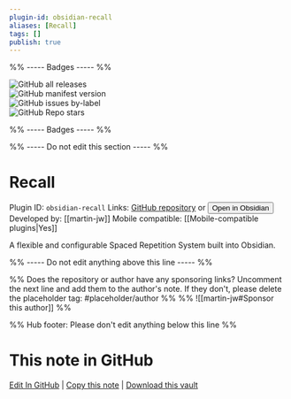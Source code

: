 ```yaml
---
plugin-id: obsidian-recall
aliases: [Recall]
tags: []
publish: true
---
```


%% ----- Badges ----- %%

![GitHub all releases](https://img.shields.io/github/downloads/martin-jw/obsidian-recall/total?color=573E7A&logo=github&style=for-the-badge)  
![GitHub manifest version](https://img.shields.io/github/manifest-json/v/martin-jw/obsidian-recall?color=573E7A&logo=github&style=for-the-badge)  
![GitHub issues by-label](https://img.shields.io/github/issues/martin-jw/obsidian-recall/help%20wanted?color=573E7A&logo=github&style=for-the-badge)  
![GitHub Repo stars](https://img.shields.io/github/stars/martin-jw/obsidian-recall?color=573E7A&logo=github&style=for-the-badge)

%% ----- Badges ----- %%

%% ----- Do not edit this section ----- %%

# Recall

Plugin ID: `obsidian-recall`
Links: [GitHub repository](https://github.com/martin-jw/obsidian-recall) or [<button id=HH>Open in Obsidian</button>](obsidian://show-plugin?id=obsidian-recall)
Developed by: [[martin-jw]]
Mobile compatible: [[Mobile-compatible plugins|Yes]]

A flexible and configurable Spaced Repetition System built into Obsidian.

%% ----- Do not edit anything above this line ----- %%

%% Does the repository or author have any sponsoring links? Uncomment the next line and add them to the author's note. If they don't, please delete the placeholder tag: #placeholder/author %%
%% ![[martin-jw#Sponsor this author]] %%

%% Hub footer: Please don't edit anything below this line %%

# This note in GitHub

<span class="git-footer">[Edit In GitHub](https://github.dev/obsidian-community/obsidian-hub/blob/main/02%20-%20Community%20Expansions/02.05%20All%20Community%20Expansions/Plugins/obsidian-recall.md "git-hub-edit-note") | [Copy this note](https://raw.githubusercontent.com/obsidian-community/obsidian-hub/main/02%20-%20Community%20Expansions/02.05%20All%20Community%20Expansions/Plugins/obsidian-recall.md "git-hub-copy-note") | [Download this vault](https://github.com/obsidian-community/obsidian-hub/archive/refs/heads/main.zip "git-hub-download-vault") </span>
